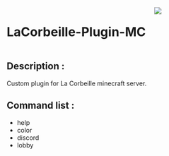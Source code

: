 <div style="display: flex;">
    <h1>LaCorbeille-Plugin-MC</h1>
    <img src="https://skillicons.dev/icons?i=java" id="skills" style="margin-left: 20px;">
</div>

## Description :
Custom plugin for La Corbeille minecraft server.

## Command list :
- help
- color
- discord
- lobby
